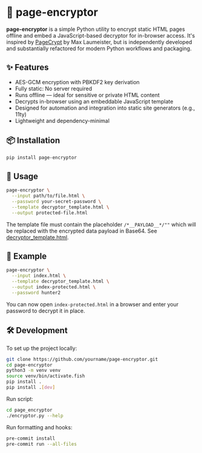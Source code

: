 # 🔐 page-encryptor

**page-encryptor** is a simple Python utility to encrypt static HTML pages offline and embed a JavaScript-based decryptor for in-browser access. It's inspired by [PageCrypt](https://github.com/MaxLaumeister/PageCrypt) by Max Laumeister, but is independently developed and substantially refactored for modern Python workflows and packaging.

## ✨ Features

- AES-GCM encryption with PBKDF2 key derivation
- Fully static: No server required
- Runs offline — ideal for sensitive or private HTML content
- Decrypts in-browser using an embeddable JavaScript template
- Designed for automation and integration into static site generators (e.g., 11ty)
- Lightweight and dependency-minimal

## 📦 Installation

```bash
pip install page-encryptor
```

## 🚀 Usage

```bash
page-encryptor \
  --input path/to/file.html \
  --password your-secret-password \
  --template decryptor_template.html \
  --output protected-file.html

```

The template file must contain the placeholder `/*__PAYLOAD__*/""` which will be replaced with the encrypted data payload in Base64. See [decryptor_template.html](page_encryptor/templates/decryptor_template.html).

## 🧩 Example

```bash
page-encryptor \
  --input index.html \
  --template decryptor_template.html \
  --output index-protected.html \
  --password hunter2

```

You can now open `index-protected.html` in a browser and enter your password to decrypt it in place.

## 🛠️ Development

To set up the project locally:

```bash
git clone https://github.com/yourname/page-encryptor.git
cd page-encryptor
python3 -m venv venv
source venv/bin/activate.fish
pip install .
pip install .[dev]
```

Run script:

```bash
cd page_encryptor
./encryptor.py --help
```

Run formatting and hooks:

```bash
pre-commit install
pre-commit run --all-files
```
